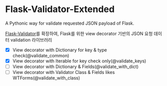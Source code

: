 # Flask-Validator-Extended
A Pythonic way for validate requested JSON payload of Flask.

[Flask-Validator](https://pypi.org/project/Flask-Validator/1.0/)를 확장하여, Flask를 위한 view decorator 기반의 JSON 요청 데이터 validation 라이브러리

- [x] View decorator with Dictionary for key & type check(@validate_common)
- [x] View decorator with Iterable for key check only(@validate_keys)
- [ ] View decorator with Dictionary & Fields(@validate_with_dict)
- [ ] View decorator with Validator Class & Fields likes WTForms(@validate_with_class)